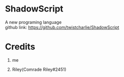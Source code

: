 # ShadowScript
A new programing language  
github link: https://github.com/twistcharlie/ShadowScript







# Credits

1. me

2. Riley(Comrade Riley#2451)